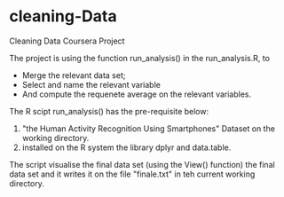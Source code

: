# cleaning-Data
Cleaning Data Coursera Project  

The project is using the function run_analysis() in the run_analysis.R, to 
* Merge the relevant data set;
* Select and name the relevant variable
* And compute the requenete average on the relevant variables.

The R scipt run_analysis() has the pre-requisite below:
1. "the Human Activity Recognition Using Smartphones" Dataset on the working directory.
2. installed on the R system the library dplyr and data.table.

The script visualise the final data set (using the View() function) the 
final data set and it writes it on the file "finale.txt" in teh current working directory.
